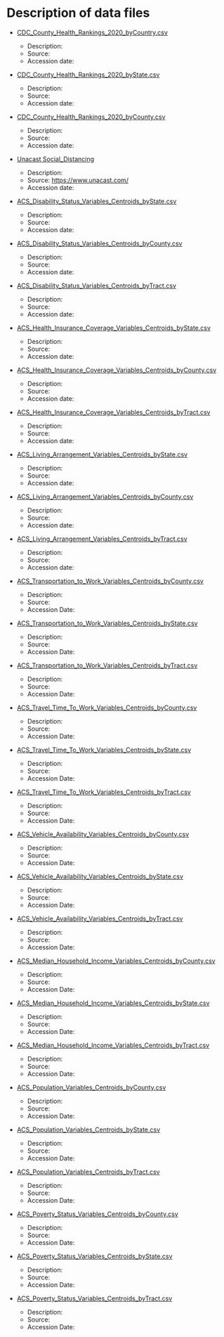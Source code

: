 # Description of data files

* [CDC_County_Health_Rankings_2020_byCountry.csv](https://github.com/Big-Bio/COVID19byZip/tree/master/StaticData/CDC_County_Health_Rankings_2020_byCountry.csv)
  *  Description:
  * Source:
  * Accession date:

* [CDC_County_Health_Rankings_2020_byState.csv](https://github.com/Big-Bio/COVID19byZip/tree/master/StaticData/CDC_County_Health_Rankings_2020_byState.csv)
  * Description:
  * Source:
  * Accession date:

* [CDC_County_Health_Rankings_2020_byCounty.csv](https://github.com/Big-Bio/COVID19byZip/tree/master/StaticData/CDC_County_Health_Rankings_2020_byCounty.csv)
  * Description:
  * Source:
  * Accession date:

* [Unacast Social_Distancing](https://www.unacast.com/)
  * Description:
  * Source: https://www.unacast.com/
  * Accession date:

* [ACS_Disability_Status_Variables_Centroids_byState.csv](https://github.com/Big-Bio/COVID19byZip/tree/master/StaticData/ACS_Disability_Status_Variables_Centroids_byState.csv)
  * Description:
  * Source:
  * Accession date:

* [ACS_Disability_Status_Variables_Centroids_byCounty.csv](https://github.com/Big-Bio/COVID19byZip/tree/master/StaticData/ACS_Disability_Status_Variables_Centroids_byCounty.csv)
  * Description:
  * Source:
  * Accession date:

* [ACS_Disability_Status_Variables_Centroids_byTract.csv](https://github.com/Big-Bio/COVID19byZip/tree/master/StaticData/ACS_Disability_Status_Variables_Centroids_byTract.csv)
  * Description:
  * Source:
  * Accession date:

* [ACS_Health_Insurance_Coverage_Variables_Centroids_byState.csv](https://github.com/Big-Bio/COVID19byZip/tree/master/StaticData/ACS_Health_Insurance_Coverage_Variables_Centroids_byState.csv)
  * Description:
  * Source:
  * Accession date:

* [ACS_Health_Insurance_Coverage_Variables_Centroids_byCounty.csv](https://github.com/Big-Bio/COVID19byZip/tree/master/StaticData/ACS_Health_Insurance_Coverage_Variables_Centroids_byCounty.csv)
  * Description:
  * Source:
  * Accession date:

* [ACS_Health_Insurance_Coverage_Variables_Centroids_byTract.csv](https://github.com/Big-Bio/COVID19byZip/tree/master/StaticData/ACS_Health_Insurance_Coverage_Variables_Centroids_byTract.csv)
  * Description:
  * Source:
  * Accession date:

* [ACS_Living_Arrangement_Variables_Centroids_byState.csv](https://github.com/Big-Bio/COVID19byZip/tree/master/StaticData/ACS_Living_Arrangement_Variables_Centroids_byState.csv)
  * Description:
  * Source:
  * Accession date:

* [ACS_Living_Arrangement_Variables_Centroids_byCounty.csv](https://github.com/Big-Bio/COVID19byZip/tree/master/StaticData/ACS_Living_Arrangement_Variables_Centroids_byCounty.csv)
  * Description:
  * Source:
  * Accession date:

* [ACS_Living_Arrangement_Variables_Centroids_byTract.csv](https://github.com/Big-Bio/COVID19byZip/tree/master/StaticData/ACS_Living_Arrangement_Variables_Centroids_byTract.csv)
  * Description:
  * Source:
  * Accession date:

* [ACS_Transportation_to_Work_Variables_Centroids_byCounty.csv](https://github.com/Big-Bio/COVID19byZip/tree/master/StaticData/ACS_Transportation_to_Work_Variables_Centroids_byCounty.csv)
  * Description:
  * Source:
  * Accession Date:

* [ACS_Transportation_to_Work_Variables_Centroids_byState.csv](https://github.com/Big-Bio/COVID19byZip/tree/master/StaticData/ACS_Transportation_to_Work_Variables_Centroids_byState.csv)
  * Description:
  * Source:
  * Accession Date:

* [ACS_Transportation_to_Work_Variables_Centroids_byTract.csv](https://github.com/Big-Bio/COVID19byZip/tree/master/StaticData/ACS_Transportation_to_Work_Variables_Centroids_byTract.csv)
  * Description:
  * Source:
  * Accession Date:

* [ACS_Travel_Time_To_Work_Variables_Centroids_byCounty.csv](https://github.com/Big-Bio/COVID19byZip/tree/master/StaticData/ACS_Travel_Time_To_Work_Variables_Centroids_byCounty.csv)
  * Description:
  * Source:
  * Accession Date:

* [ACS_Travel_Time_To_Work_Variables_Centroids_byState.csv](https://github.com/Big-Bio/COVID19byZip/tree/master/StaticData/ACS_Travel_Time_To_Work_Variables_Centroids_byState.csv)
  * Description:
  * Source:
  * Accession Date:

* [ACS_Travel_Time_To_Work_Variables_Centroids_byTract.csv](https://github.com/Big-Bio/COVID19byZip/tree/master/StaticData/ACS_Travel_Time_To_Work_Variables_Centroids_byTract.csv)
  * Description:
  * Source:
  * Accession Date:

* [ACS_Vehicle_Availability_Variables_Centroids_byCounty.csv](https://github.com/Big-Bio/COVID19byZip/tree/master/StaticData/ACS_Vehicle_Availability_Variables_Centroids_byCounty.csv)
  * Description:
  * Source:
  * Accession Date:

* [ACS_Vehicle_Availability_Variables_Centroids_byState.csv](https://github.com/Big-Bio/COVID19byZip/tree/master/StaticData/ACS_Vehicle_Availability_Variables_Centroids_byState.csv)
  * Description:
  * Source:
  * Accession Date:

* [ACS_Vehicle_Availability_Variables_Centroids_byTract.csv](https://github.com/Big-Bio/COVID19byZip/tree/master/StaticData/ACS_Vehicle_Availability_Variables_Centroids_byTract.csv)
  * Description:
  * Source:
  * Accession Date:

* [ACS_Median_Household_Income_Variables_Centroids_byCounty.csv](https://github.com/Big-Bio/COVID19byZip/tree/master/StaticData/ACS_Median_Household_Income_Variables_Centroids_byCounty.csv)
  * Description:
  * Source:
  * Accession Date:

* [ACS_Median_Household_Income_Variables_Centroids_byState.csv](https://github.com/Big-Bio/COVID19byZip/tree/master/StaticData/ACS_Median_Household_Income_Variables_Centroids_byState.csv)
  * Description:
  * Source:
  * Accession Date:

* [ACS_Median_Household_Income_Variables_Centroids_byTract.csv](https://github.com/Big-Bio/COVID19byZip/tree/master/StaticData/ACS_Median_Household_Income_Variables_Centroids_byTract.csv)
  * Description:
  * Source:
  * Accession Date:

* [ACS_Population_Variables_Centroids_byCounty.csv](https://github.com/Big-Bio/COVID19byZip/tree/master/StaticData/ACS_Population_Variables_Centroids_byCounty.csv)
  * Description:
  * Source:
  * Accession Date:

* [ACS_Population_Variables_Centroids_byState.csv](https://github.com/Big-Bio/COVID19byZip/tree/master/StaticData/ACS_Population_Variables_Centroids_byState.csv)
  * Description:
  * Source:
  * Accession Date:

* [ACS_Population_Variables_Centroids_byTract.csv](https://github.com/Big-Bio/COVID19byZip/tree/master/StaticData/ACS_Population_Variables_Centroids_byTract.csv)
  * Description:
  * Source:
  * Accession Date:

* [ACS_Poverty_Status_Variables_Centroids_byCounty.csv](https://github.com/Big-Bio/COVID19byZip/tree/master/StaticData/ACS_Poverty_Status_Variables_Centroids_byCounty.csv)
  * Description:
  * Source:
  * Accession Date:

* [ACS_Poverty_Status_Variables_Centroids_byState.csv](https://github.com/Big-Bio/COVID19byZip/tree/master/StaticData/ACS_Poverty_Status_Variables_Centroids_byState.csv)
  * Description:
  * Source:
  * Accession Date:

* [ACS_Poverty_Status_Variables_Centroids_byTract.csv](https://github.com/Big-Bio/COVID19byZip/tree/master/StaticData/ACS_Poverty_Status_Variables_Centroids_byTract.csv)
  * Description:
  * Source:
  * Accession Date:

